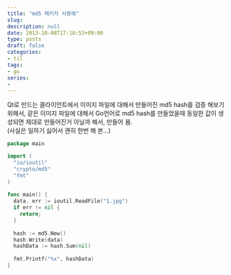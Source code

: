 ```yaml
---
title: "md5 패키지 사용예"
slug: 
description: null
date: 2013-10-08T17:10:53+09:00
type: posts
draft: false 
categories:
- til
tags:
- go
series:
-
---
```




Qt로 만드는 클라이언트에서 이미지 파일에 대해서 만들어진 md5 hash를 검증 해보기 위해서, 같은 이미지 파일에 대해서 Go언어로 md5 hash를 만들었을때 동일한 값이 생성되면 제대로 만들어진거 아닐까 해서, 만들어 봄.  
(사실은 일하기 싫어서 괜히 한번 해 본...)  

```go
package main

import (
  "io/ioutil"
  "crypto/md5"
  "fmt"
)
 
func main() {
  data, err := ioutil.ReadFile("1.jpg")
  if err != nil {
    return;
  }
 
  hash := md5.New() 
  hash.Write(data)
  hashData := hash.Sum(nil)
 
  fmt.Printf("%x", hashData)
}
```
